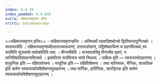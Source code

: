 ```yaml
---
index: 4.4.35
index_padded: 4.4.035
sutra: पक्षिमत्स्यमृगान् हन्ति
vritti: balamanorama

---
```

<<पक्षिमत्स्यमृगान् हन्ति>> - पाक्षिमत्स्यमृगान्हन्ति । अस्मिन्नर्थे पक्ष्यादिशब्देभ्यो द्वितीयान्ताट्ठगित्यर्थः । स्वरूपस्येति । पक्षिमत्स्यमृगशब्दैस्तत्तत्स्वरूपाणां, तत्तत्पर्यायाणां, तद्विशेषवाचिनां च ग्रहणमित्यर्थः,स्वं रूप॑मिति सूत्रभाष्ये तथोक्तेरिति भावः । मीनस्यैवेति । मत्स्यपर्यायेषु मीनस्यैव ग्रहणं, न त्वनिमिषादिशब्दानामित्यर्थः । इदमपिस्वं रूप॑मित्यत्र भाष्ये स्थितम् । पाक्षिक इति  — स्वरूपस्योदाहरणम् । शाकुनिक इति — पक्षिपर्यायस्य । मायूरिक इति — पक्षिविशेषस्य । तथा मात्स्यिकः, मैनिकः, शाकलिक इति क्रमेण स्वरूपपर्यायविशेषाणामुदाहरणम् । तथा मार्गिकः, हारिणिकः, सारङ्गिक इति क्रमेण स्वरूपपर्यायविशेषाणामुदाहरणम् । 